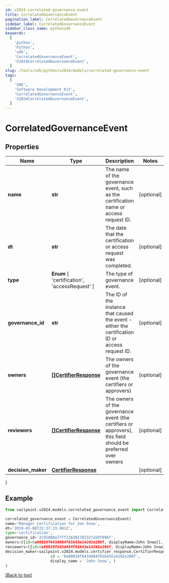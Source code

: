 ```yaml
---
id: v2024-correlated-governance-event
title: CorrelatedGovernanceEvent
pagination_label: CorrelatedGovernanceEvent
sidebar_label: CorrelatedGovernanceEvent
sidebar_class_name: pythonsdk
keywords:
  [
    'python',
    'Python',
    'sdk',
    'CorrelatedGovernanceEvent',
    'V2024CorrelatedGovernanceEvent',
  ]
slug: /tools/sdk/python/v2024/models/correlated-governance-event
tags:
  [
    'SDK',
    'Software Development Kit',
    'CorrelatedGovernanceEvent',
    'V2024CorrelatedGovernanceEvent',
  ]
---
```


# CorrelatedGovernanceEvent

## Properties

| Name | Type | Description | Notes |
| --- | --- | --- | --- |
| **name** | **str** | The name of the governance event, such as the certification name or access request ID. | [optional] |
| **dt** | **str** | The date that the certification or access request was completed. | [optional] |
| **type** | **Enum** [ 'certification', 'accessRequest' ] | The type of governance event. | [optional] |
| **governance_id** | **str** | The ID of the instance that caused the event - either the certification ID or access request ID. | [optional] |
| **owners** | [**[]CertifierResponse**](certifier-response) | The owners of the governance event (the certifiers or approvers) | [optional] |
| **reviewers** | [**[]CertifierResponse**](certifier-response) | The owners of the governance event (the certifiers or approvers), this field should be preferred over owners | [optional] |
| **decision_maker** | [**CertifierResponse**](certifier-response) |  | [optional] |

}

## Example

```python
from sailpoint.v2024.models.correlated_governance_event import CorrelatedGovernanceEvent

correlated_governance_event = CorrelatedGovernanceEvent(
name='Manager Certification for Jon Snow',
dt='2019-03-08T22:37:33.901Z',
type='certification',
governance_id='2c91808a77ff216301782327a50f09bf',
owners=[{id=8a80828f643d484f01643e14202e206f, displayName=John Snow}],
reviewers=[{id=8a80828f643d484f01643e14202e206f, displayName=John Snow}],
decision_maker=sailpoint.v2024.models.certifier_response.CertifierResponse(
                    id = '8a80828f643d484f01643e14202e206f',
                    display_name = 'John Snow', )
)

```

[[Back to top]](#)
